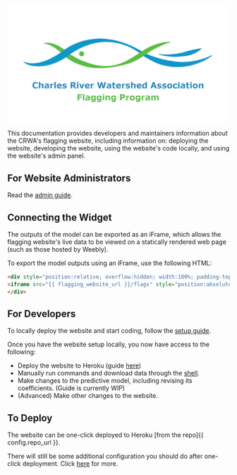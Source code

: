 ![](img/og_preview.png)

This documentation provides developers and maintainers information about the CRWA's flagging website, including information on: deploying the website, developing the website, using the website's code locally, and using the website's admin panel.

## For Website Administrators

Read the [admin guide](../admin).

## Connecting the Widget

The outputs of the model can be exported as an iFrame, which allows the flagging website's live data to be viewed on a statically rendered web page (such as those hosted by Weebly).

To export the model outputs using an iFrame, use the following HTML:

```html
<div style="position:relative; overflow:hidden; width:100%; padding-top:75%;">
<iframe src="{{ flagging_website_url }}/flags" style="position:absolute; top:0; left:0; bottom:0; right:0; width:100%; height:100%;"></iframe>
</div>
```

## For Developers

To locally deploy the website and start coding, follow the [setup guide](setup).

Once you have the website setup locally, you now have access to the following:

- Deploy the website to Heroku (guide [here](../deployment))
- Manually run commands and download data through the [shell](shell).
- Make changes to the predictive model, including revising its coefficients. (Guide is currently WIP)
- (Advanced) Make other changes to the website.

## To Deploy

The website can be one-click deployed to Heroku [from the repo]{{ config.repo_url }}.

There will still be some additional configuration you should do after one-click deployment. Click [here](cloud) for more.

